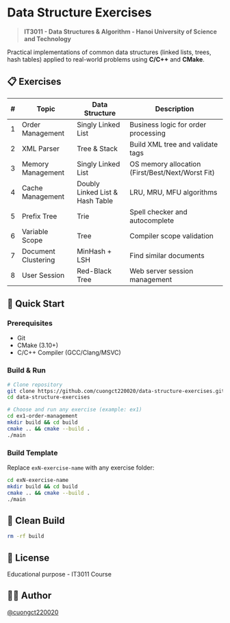 # Data Structure Exercises
> **IT3011 - Data Structures & Algorithm - Hanoi University of Science and Technology**

Practical implementations of common data structures (linked lists, trees, hash tables) applied to real-world problems using **C/C++** and **CMake**.

## 📋 Exercises

| # | Topic | Data Structure | Description |
|---|-------|----------------|-------------|
| 1 | Order Management | Singly Linked List | Business logic for order processing |
| 2 | XML Parser | Tree & Stack | Build XML tree and validate tags |
| 3 | Memory Management | Singly Linked List | OS memory allocation (First/Best/Next/Worst Fit) |
| 4 | Cache Management | Doubly Linked List & Hash Table | LRU, MRU, MFU algorithms |
| 5 | Prefix Tree | Trie | Spell checker and autocomplete |
| 6 | Variable Scope | Tree | Compiler scope validation |
| 7 | Document Clustering | MinHash + LSH | Find similar documents |
| 8 | User Session | Red-Black Tree | Web server session management |

## 🚀 Quick Start

### Prerequisites
- Git
- CMake (3.10+)
- C/C++ Compiler (GCC/Clang/MSVC)

### Build & Run

```bash
# Clone repository
git clone https://github.com/cuongct220020/data-structure-exercises.git
cd data-structure-exercises

# Choose and run any exercise (example: ex1)
cd ex1-order-management
mkdir build && cd build
cmake .. && cmake --build .
./main
```

### Build Template
Replace `exN-exercise-name` with any exercise folder:

```bash
cd exN-exercise-name
mkdir build && cd build
cmake .. && cmake --build .
./main
```

## 🧹 Clean Build

```bash
rm -rf build
```

## 📝 License
Educational purpose - IT3011 Course

## 👨‍💻 Author
[@cuongct220020](https://github.com/cuongct220020)
